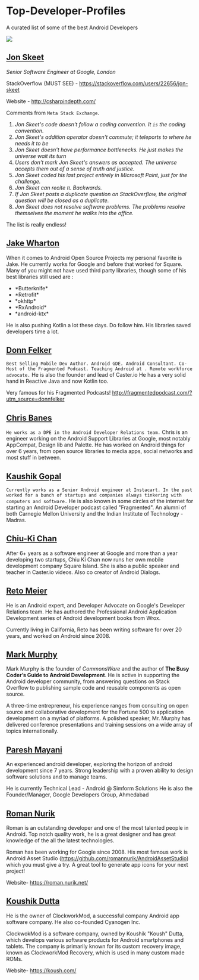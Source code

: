 # Top-Developer-Profiles
A curated list of some of the best Android Developers

<img src = "https://i.imgur.com/K5acMby.png">


## [Jon Skeet](https://github.com/jskeet)

*Senior Software Engineer at Google, London*

StackOverflow (MUST SEE) - https://stackoverflow.com/users/22656/jon-skeet

Website - http://csharpindepth.com/

Comments from `Meta Stack Exchange`.

1. *Jon Skeet's code doesn't follow a coding convention. It `is` the coding convention.*
2. *Jon Skeet's addition operator doesn't commute; it teleports to where he needs it to be*
3. *Jon Skeet doesn't have performance bottlenecks. He just makes the universe wait its turn*
4. *Users don't mark Jon Skeet's answers as accepted. The universe accepts them out of a sense of truth and justice.*
5. *Jon Skeet coded his last project entirely in Microsoft Paint, just for the challenge.*
6. *Jon Skeet can recite π. Backwards.*
7. *If Jon Skeet posts a duplicate question on StackOverflow, the original question will be closed as a duplicate.*
8. *Jon Skeet does not resolve software problems. The problems resolve themselves the moment he walks into the office.*

The list is really endless!


## [Jake Wharton](https://github.com/JakeWharton)
When it comes to Android Open Source Projects my personal favorite is Jake. He currently works for Google and before that worked for Square. Many of you might not have used third party libraries, though some of his best libraries still used are :
<ul>
  <li> *Butterknife* </li>
  <li> *Retrofit* </li>
  <li> *okhttp* </li>
  <li> *RxAndroid* </li>
  <li> *android-ktx* </li>
</ul>  
  

He is also pushing Kotlin a lot these days. Do follow him. His libraries saved developers time a lot.


## [Donn Felker](https://github.com/donnfelker)

`Best Selling Mobile Dev Author. Android GDE. Android Consultant. Co-Host of the Fragmented Podcast. Teaching Android at . Remote workforce advocate.`
He is also the founder and lead of Caster.io
He has a very solid hand in Reactive Java and now Kotlin too.

Very famous for his Fragmented Podcasts!
http://fragmentedpodcast.com/?utm_source=donnfelker


## [Chris Banes](https://github.com/chrisbanes)

`He works as a DPE in the Android Developer Relations team.`
Chris is an engineer working on the Android Support Libraries at Google, most notably AppCompat, Design lib and Palette. He has worked on Android things for over 6 years, from open source libraries to media apps, social networks and most stuff in between.

## [Kaushik Gopal](https://github.com/kaushikgopal)

`Currently works as a Senior Android engineer at Instacart. In the past worked for a bunch of startups and companies always tinkering with computers and software.`
He is also known in some circles of the internet for starting an Android Developer podcast called "Fragmented".
An alumni of both Carnegie Mellon University and the Indian Institute of Technology - Madras.

## [Chiu-Ki Chan](https://github.com/chiuki)
After 6+ years as a software engineer at Google and more than a year developing two startups, Chiu Ki Chan now runs her own mobile development company Square Island.
She is also a public speaker and teacher in Caster.io videos. Also co creator of Android Dialogs.


## [Reto Meier](https://medium.com/@retomeier)

He is an Android expert, and Developer Advocate on Google's Developer Relations team. He has authored the Professional Android Application Development series of Android development books from Wrox.

Currently living in California, Reto has been writing software for over 20 years, and worked on Android since 2008.


## [Mark Murphy](https://github.com/commonsguy)

Mark Murphy is the founder of *CommonsWare* and the author of <b>The Busy Coder’s Guide to Android Development</b>. He is active in supporting the Android developer community, from answering questions on Stack Overflow to publishing sample code and reusable components as open source.

A three-time entrepreneur, his experience ranges from consulting on open source and collaborative development for the Fortune 500 to application development on a myriad of platforms. A polished speaker, Mr. Murphy has delivered conference presentations and training sessions on a wide array of topics internationally.

## [Paresh Mayani](https://github.com/PareshMayani)

An experienced android developer, exploring the horizon of android development since 7 years. Strong leadership with a proven ability to design software solutions and to manage teams.

He is currently Technical Lead - Android @ Simform Solutions
He is also the Founder/Manager, Google Developers Group, Ahmedabad


## [Roman Nurik](https://github.com/romannurik)

Roman is an outstanding developer and one of the most talented people in Android. Top notch quality work, he is a great designer and  has great knowledge of the all the latest technologies.

Roman has been working for Google since 2008. His most famous work is Android Asset Studio (https://github.com/romannurik/AndroidAssetStudio) which you must give a try. A great tool to generate app icons for your next project!

Website- 
https://roman.nurik.net/


## [Koushik Dutta](https://github.com/koush)

He is the owner of ClockworkMod, a successful company Android app software company. He also co-founded Cyanogen Inc.

ClockwokMod is a software company, owned by Koushik "Koush" Dutta, which develops various software products for Android smartphones and tablets. The company is primarily known for its custom recovery image, known as ClockworkMod Recovery, which is used in many custom made ROMs.

Website- 
https://koush.com/

